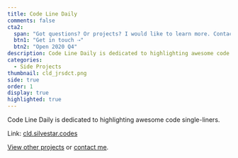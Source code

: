 ```yaml
---
title: Code Line Daily
comments: false
cta2:
  span: "Got questions? Or projects? I would like to learn more. Contact me today!"
  btn1: "Get in touch ⇢"
  btn2: "Open 2020 Q4"
description: Code Line Daily is dedicated to highlighting awesome code single-liners.
categories:
  - Side Projects
thumbnail: cld_jrsdct.png
side: true
order: 1
display: true
highlighted: true
---
```


Code Line Daily is dedicated to highlighting awesome code single-liners.

Link: [cld.silvestar.codes](//cld.silvestar.codes)

[View other projects](/side-projects/) or [contact me](/contact/).
